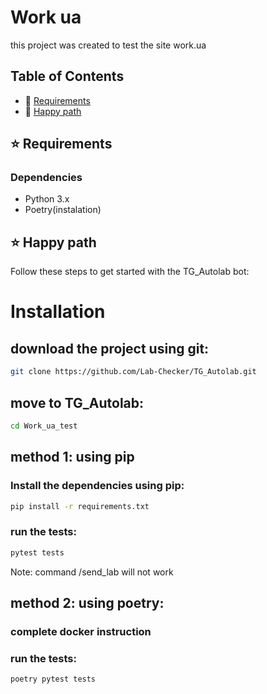 # Work ua

this project was created to test the site work.ua

## Table of Contents
- 🔗 [Requirements](#requirements)
- 🔗 [Happy path](#happy-path)

<a name="requirements"></a>
## ⭐️ Requirements
### Dependencies
- Python 3.x
- Poetry(instalation)

<a name="happy-path"></a>
## ⭐️ Happy path

Follow these steps to get started with the TG_Autolab bot:

# Installation

## download the project using git:

```bash
git clone https://github.com/Lab-Checker/TG_Autolab.git
```

## move to TG_Autolab:

```bash
cd Work_ua_test
```

## method 1: using pip

### Install the dependencies using pip:

```bash
pip install -r requirements.txt
```

### run the tests:
```bash
pytest tests
```

Note: command /send_lab will not work

## method 2: using poetry:

### complete docker instruction

### run the tests:

```bash
poetry pytest tests
```
